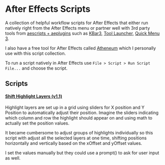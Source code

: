 # After Effects Scripts

A collection of helpful workflow scripts for After Effects that either run natively right from the After Effects menu or partner well with 3rd party tools from [aescripts + aeplugins](https://aescripts.com/) such as [KBar3](https://aescripts.com/kbar/), [Tool Launcher](https://aescripts.com/tool-launcher/), [Quick Menu 3](https://aescripts.com/quick-menu/).

I also have a free tool for After Effects called [Atheneum](https://github.com/kyletmartinez/atheneum-for-after-effects) which I personally use with this script collection.

To run a script natively in After Effects use `File > Script > Run Script File...` and choose the script.

## Scripts

#### [Shift Highlight Layers (v1.1)](/scripts/Shift_Highlight_Layers.jsx)

Highlight layers are set up in a grid using sliders for X position and Y Position to
automatically adjust their position. Imagine the sliders indicating which column and row the
highlight should appear on and using math to actually set the position values.

It became cumbersome to adjust groups of highlights individually so this script with adjust all
the selected layers at one time, shifting positions horizontally and vertically based on the
xOffset and yOffset values.

I set the values manually but they could use a prompt() to ask for user input as well.

